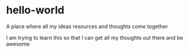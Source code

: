 # hello-world
A place where all my ideas resources and thoughts come together

I am trying to learn this so that I can get all my thoughts out there and be awesome
